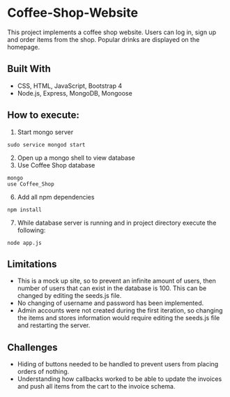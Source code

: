 # Coffee-Shop-Website
This project implements a coffee shop website. Users can log in, sign up and order items from the shop. Popular drinks are displayed on the homepage.

## Built With
* CSS, HTML, JavaScript, Bootstrap 4
* Node.js, Express, MongoDB, Mongoose

## How to execute:
1. Start mongo server
```
sudo service mongod start
```
2. Open up a mongo shell to view database
3. Use Coffee Shop database
```
mongo
use Coffee_Shop
```
6. Add all npm dependencies
```
npm install
```
7. While database server is running and in project directory execute the following:
```
node app.js
```

## Limitations
  * This is a mock up site, so to prevent an infinite amount of users, then number of users that can exist in the database is 100. This can be changed by editing the seeds.js file.
  * No changing of username and password has been implemented.
  * Admin accounts were not created during the first iteration, so changing the items and stores information would require editing the seeds.js file and restarting the server.

## Challenges
  * Hiding of buttons needed to be handled to prevent users from placing orders of nothing.
  * Understanding how callbacks worked to be able to update the invoices and push all items from the cart to the invoice schema.
